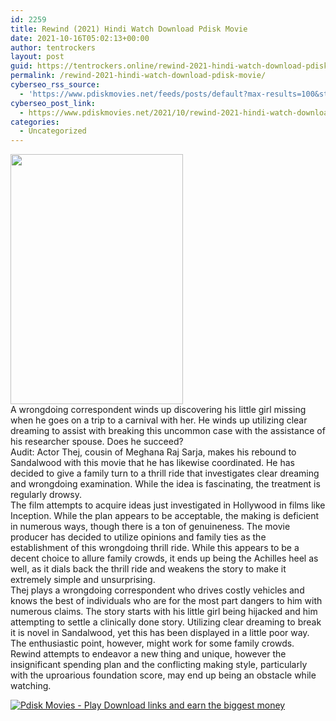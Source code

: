 ```yaml
---
id: 2259
title: Rewind (2021) Hindi Watch Download Pdisk Movie
date: 2021-10-16T05:02:13+00:00
author: tentrockers
layout: post
guid: https://tentrockers.online/rewind-2021-hindi-watch-download-pdisk-movie/
permalink: /rewind-2021-hindi-watch-download-pdisk-movie/
cyberseo_rss_source:
  - 'https://www.pdiskmovies.net/feeds/posts/default?max-results=100&start-index=1'
cyberseo_post_link:
  - https://www.pdiskmovies.net/2021/10/rewind-2021-hindi-watch-download-pdisk.html
categories:
  - Uncategorized
---
```

<div class="separator">
  <a href="https://blogger.googleusercontent.com/img/a/AVvXsEh0XqH8f2AhLd3LboTLS0YoA7Usk0QfkVMs1ltrH1sTUJrBo1yC7UW0yMYgx5bAYFup-16uGi5xcvIvHZG2DO7S0JrrViKB2W4cTs2yMoRFZu5T4MlbxSzT37ydpM-3YqCR6550ari1T6Hqrh9Gd9a4Gsy0_INPjptwjbRWrH-Tz9kvFIbfx3BeJWt95g=s317" imageanchor="1"><img loading="lazy" border="0" data-original-height="317" data-original-width="219" height="400" src="https://blogger.googleusercontent.com/img/a/AVvXsEh0XqH8f2AhLd3LboTLS0YoA7Usk0QfkVMs1ltrH1sTUJrBo1yC7UW0yMYgx5bAYFup-16uGi5xcvIvHZG2DO7S0JrrViKB2W4cTs2yMoRFZu5T4MlbxSzT37ydpM-3YqCR6550ari1T6Hqrh9Gd9a4Gsy0_INPjptwjbRWrH-Tz9kvFIbfx3BeJWt95g=w276-h400" width="276" /></a>
</div>



<div>
  <div>
    <span>A wrongdoing correspondent winds up discovering his little girl missing when he goes on a trip to a carnival with her. He winds up utilizing clear dreaming to assist with breaking this uncommon case with the assistance of his researcher spouse. Does he succeed?&nbsp;</span>
  </div>
  
  <div>
    <span>Audit: Actor Thej, cousin of Meghana Raj Sarja, makes his rebound to Sandalwood with this movie that he has likewise coordinated. He has decided to give a family turn to a thrill ride that investigates clear dreaming and wrongdoing examination. While the idea is fascinating, the treatment is regularly drowsy.&nbsp;</span>
  </div>
  
  <div>
    <span>The film attempts to acquire ideas just investigated in Hollywood in films like Inception. While the plan appears to be acceptable, the making is deficient in numerous ways, though there is a ton of genuineness. The movie producer has decided to utilize opinions and family ties as the establishment of this wrongdoing thrill ride. While this appears to be a decent choice to allure family crowds, it ends up being the Achilles heel as well, as it dials back the thrill ride and weakens the story to make it extremely simple and unsurprising.&nbsp;</span>
  </div>
  
  <div>
    <span>Thej plays a wrongdoing correspondent who drives costly vehicles and knows the best of individuals who are for the most part dangers to him with numerous claims. The story starts with his little girl being hijacked and him attempting to settle a clinically done story. Utilizing clear dreaming to break it is novel in Sandalwood, yet this has been displayed in a little poor way. The enthusiastic point, however, might work for some family crowds.&nbsp;</span>
  </div>
  
  <div>
    <span>Rewind attempts to endeavor a new thing and unique, however the insignificant spending plan and the conflicting making style, particularly with the uproarious foundation score, may end up being an obstacle while watching.</span>
  </div>
</div>

[![](https://1.bp.blogspot.com/-a93bp85aB6g/YUXjACCiX3I/AAAAAAAAbQE/GHmPI7h0af0tqn6tYzd0cdrDv9Hu9LUSACLcBGAsYHQ/s16000/Play_it_New-removebg-preview.png "Pdisk Movies - Play Download links and earn the biggest money")](https://www.linkpdisk.com/share-video?videoid=nv2n390008p7)